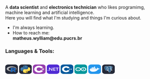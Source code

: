 





<p>A <b>data scientist</b> and <b>electronics technician</b> who likes programimg, machine learning and artificial intelligence.<br>
Here you will find what I'm studying and things I'm curious about.</p>

<ul>
 <li> I'm always learning. </li>
 <li> How to reach me: <br>
   <b>matheus.wylliam@edu.pucrs.br</b> </li>
</ul>

<h3> Languages & Tools: </h3>
<div style="display: inline_block"><br>
   <img align="center" alt="R" height="30" width="40" src="https://github.com/tandpfun/skill-icons/blob/main/icons/R-Dark.svg">
   <img align="center" alt="Python" height="30" width="40" src="https://github.com/tandpfun/skill-icons/blob/main/icons/Python-Dark.svg">
   <img align="center" alt="C#" height="30" width="40" src="https://github.com/tandpfun/skill-icons/raw/main/icons/CS.svg">
   <img align="center" alt=".net" height="30" width="40" src="https://github.com/tandpfun/skill-icons/blob/main/icons/DotNet.svg">
   <img align="center" alt="C++" height="30" width="40" src="https://github.com/tandpfun/skill-icons/raw/main/icons/CPP.svg">
   <img align="center" alt="Arduino" height="30" width="40" src="https://github.com/tandpfun/skill-icons/raw/main/icons/Arduino.svg">
   <img align="center" alt="Docker" height="30" width="40" src="https://github.com/tandpfun/skill-icons/blob/main/icons/Docker.svg">
   <img align="center" alt="Postgresql" height="30" width="40" src="https://github.com/tandpfun/skill-icons/blob/main/icons/PostgreSQL-Dark.svg">
</div>
